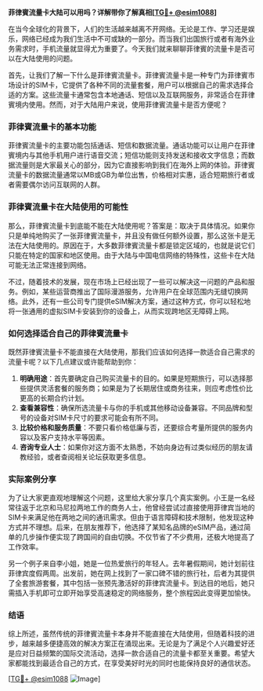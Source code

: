 **菲律賓流量卡大陆可以用吗？详解带你了解真相[[TG💪+ @esim1088](https://t.me/s/esim1088)]**

在当今全球化的背景下，人们的生活越来越离不开网络。无论是工作、学习还是娱乐，网络已经成为我们生活中不可或缺的一部分。而当我们出国旅行或者有海外业务需求时，手机流量就显得尤为重要了。今天我们就来聊聊菲律賓的流量卡是否可以在大陆使用的问题。

首先，让我们了解一下什么是菲律賓流量卡。菲律賓流量卡是一种专门为菲律賓市场设计的SIM卡，它提供了各种不同的流量套餐，用户可以根据自己的需求选择合适的方案。这些流量卡通常包含本地通话、短信以及互联网服务，非常适合在菲律賓境内使用。然而，对于大陆用户来说，使用菲律賓流量卡是否方便呢？

### 菲律賓流量卡的基本功能

菲律賓流量卡的主要功能包括通话、短信和数据流量。通话功能可以让用户在菲律賓境内与其他手机用户进行语音交流；短信功能则支持发送和接收文字信息；而数据流量则是大家最关心的部分，因为它直接影响到我们在海外上网的体验。菲律賓流量卡的数据流量通常以MB或GB为单位出售，价格相对实惠，适合短期旅行者或者需要偶尔访问互联网的人群。

### 菲律賓流量卡在大陆使用的可能性

那么，菲律賓流量卡到底能不能在大陆使用呢？答案是：取决于具体情况。如果你只是单纯地购买了一张菲律賓流量卡，并且没有做任何额外设置，那么这张卡是无法在大陆使用的。原因在于，大多数菲律賓流量卡都是锁定区域的，也就是说它们只能在特定的国家和地区使用。由于大陆与中国电信网络的特殊性，这些卡在大陆可能无法正常连接到网络。

不过，随着技术的发展，现在市场上已经出现了一些可以解决这一问题的产品和服务。例如，某些运营商推出了国际漫游服务，允许用户在全球范围内无缝切换网络。此外，还有一些公司专门提供eSIM解决方案，通过这种方式，你可以轻松地将一张通用的虚拟SIM卡安装到你的设备上，从而实现跨地区无障碍上网。

### 如何选择适合自己的菲律賓流量卡

既然菲律賓流量卡不能直接在大陆使用，那我们应该如何选择一款适合自己需求的流量卡呢？以下几点建议或许能帮助到你：

1. **明确用途**：首先要确定自己购买流量卡的目的。如果是短期旅行，可以选择那些提供灵活套餐的服务商；如果是为了长期居住或商务往来，则应考虑性价比更高的长期合约计划。
2. **查看兼容性**：确保所选流量卡与你的手机或其他移动设备兼容。不同品牌和型号的设备对SIM卡尺寸的要求可能会有所不同。
3. **比较价格和服务质量**：不要只看价格低廉与否，还要综合考量所提供的服务内容以及客户支持水平等因素。
4. **咨询专业人士**：如果你对这方面不太熟悉，不妨向身边有过类似经历的朋友请教经验，或者查阅相关论坛获取更多信息。

### 实际案例分享

为了让大家更直观地理解这个问题，这里给大家分享几个真实案例。小王是一名经常往返于北京和马尼拉两地工作的商务人士，他曾经尝试过直接使用菲律宾当地的SIM卡来满足他在两地之间的通讯需求。但由于语言障碍和技术限制，他发现这种方式并不理想。后来，在朋友推荐下，他选择了某知名品牌的eSIM产品，通过简单的几步操作便实现了跨国间的自由切换。不仅节省了不少费用，还极大地提高了工作效率。

另一个例子来自李小姐，她是一位热爱旅行的年轻人。去年暑假期间，她计划前往菲律宾度假两周。出发前，她在网上找到了一家口碑不错的旅行社，后者为其提供了全套旅游套餐，其中包括一张预先激活好的菲律宾流量卡。到达目的地后，她只需插入手机即可立即开始享受高速稳定的网络服务，整个旅程因此变得更加愉快。

### 结语

综上所述，虽然传统的菲律賓流量卡本身并不能直接在大陆使用，但随着科技的进步，越来越多便捷高效的解决方案正在涌现出来。无论是为了满足个人兴趣爱好还是应对日益频繁的国际交流活动，选择一款合适自己的流量卡都至关重要。希望大家都能找到最适合自己的方式，在享受美好时光的同时也能保持良好的通信状态。

[[TG💪+ @esim1088](https://t.me/s/esim1088) ![Image](https://i.postimg.cc/4NQfJmqS/Snipaste-2025-05-13-00-14-12.png)]